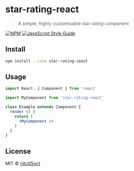 # star-rating-react

> A simple, highly customisable star rating component

[![NPM](https://img.shields.io/npm/v/star-rating-react.svg)](https://www.npmjs.com/package/star-rating-react) [![JavaScript Style Guide](https://img.shields.io/badge/code_style-standard-brightgreen.svg)](https://standardjs.com)

## Install

```bash
npm install --save star-rating-react
```

## Usage

```jsx
import React, { Component } from 'react'

import MyComponent from 'star-rating-react'

class Example extends Component {
  render () {
    return (
      <MyComponent />
    )
  }
}
```

## License

MIT © [nitu05oct](https://github.com/nitu05oct)
